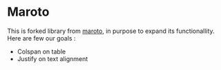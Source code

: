 # Maroto 


This is forked library from [maroto](https://github.com/johnfercher/maroto), in purpose to expand its functionallity.
Here are few our goals : 
- Colspan on table
- Justify on text alignment